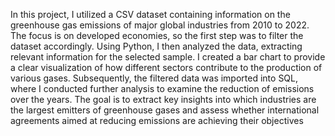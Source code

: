 In this project, I utilized a CSV dataset containing information on the greenhouse gas emissions of major global industries from 2010 to 2022. The focus is on developed economies, so the first step was to filter the dataset accordingly. Using Python, I then analyzed the data, extracting relevant information for the selected sample. I created a bar chart to provide a clear visualization of how different sectors contribute to the production of various gases. Subsequently, the filtered data was imported into SQL, where I conducted further analysis to examine the reduction of emissions over the years. The goal is to extract key insights into which industries are the largest emitters of greenhouse gases and assess whether international agreements aimed at reducing emissions are achieving their objectives



